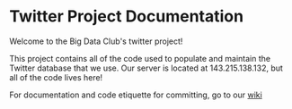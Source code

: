 # Twitter Project Documentation

Welcome to the Big Data Club's twitter project!

This project contains all of the code used to populate and maintain the Twitter database that we use. Our server is located at 143.215.138.132, but all of the code lives here!

For documentation and code etiquette for committing, go to our [wiki](https://github.com/gt-big-data/ApiAndCrawler/wiki)